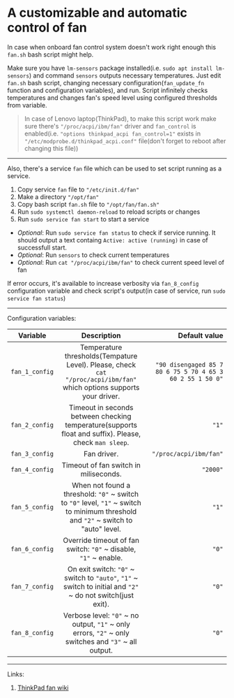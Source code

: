 # A customizable and automatic control of fan

In case when onboard fan control system doesn't work right enough this `fan.sh` bash script might help.

Make sure you have `lm-sensors` package installed(i.e. `sudo apt install lm-sensors`) and command `sensors` outputs necessary temperatures. Just edit `fan.sh` bash script, changing necessary configuration(`fan_update_fn` function and configuration variables), and run.
Script infinitely checks temperatures and changes fan's speed level using configured thresholds from variable.

> In case of Lenovo laptop(ThinkPad), to make this script work make sure there's `"/proc/acpi/ibm/fan"` driver and `fan_control` is enabled(i.e. `"options thinkpad_acpi fan_control=1"` exists in `"/etc/modprobe.d/thinkpad_acpi.conf"` file(don't forget to reboot after changing this file))

---

Also, there's a service `fan` file which can be used to set script running as a service.
1. Copy service `fan` file to `"/etc/init.d/fan"`
2. Make a directory `"/opt/fan"`
3. Copy bash script `fan.sh` file to `"/opt/fan/fan.sh"`
4. Run `sudo systemctl daemon-reload` to reload scripts or changes
5. Run `sudo service fan start` to start a service

  * *Optional*: Run `sudo service fan status` to check if service running. It should output a text containg `Active: active (running)` in case of successfull start.
  * *Optional*: Run `sensors` to check current temperatures
  * *Optional*: Run `cat "/proc/acpi/ibm/fan"` to check current speed level of fan
  
If error occurs, it's available to increase verbosity via `fan_8_config` configuration variable and check script's output(in case of service, run `sudo service fan status`)

---

Configuration variables:

| Variable        | Description           | Default value  |
| ------------- |:-------------:| -----:|
| `fan_1_config`      | Temperature thresholds(Tempature Level). Please, check `cat "/proc/acpi/ibm/fan"` which options supports your driver. | `"90 disengaged 85 7 80 6 75 5 70 4 65 3 60 2 55 1 50 0"` |
| `fan_2_config`      | Timeout in seconds between checking temperature(supports float and suffix). Please, check `man sleep`. | `"1"` |
| `fan_3_config`      | Fan driver. | `"/proc/acpi/ibm/fan"` |
| `fan_4_config`      | Timeout of fan switch in miliseconds. | `"2000"` |
| `fan_5_config`      | When not found a threshold: `"0"` ~ switch to `"0"` level, `"1"` ~ switch to minimum threshold and `"2"` ~ switch to "auto" level. | `"1"` |
| `fan_6_config`      | Override timeout of fan switch: `"0"` ~ disable, `"1"` ~ enable. | `"0"` |
| `fan_7_config`      | On exit switch: `"0"` ~ switch to `"auto"`, `"1"` ~ switch to initial and `"2"` ~ do not switch(just exit). | `"0"` |
| `fan_8_config`      | Verbose level: `"0"` ~ no output, `"1"` ~ only errors, `"2"` ~ only switches and `"3"` ~ all output. | `"0"` |

---

Links:
1. [ThinkPad fan wiki](http://www.thinkwiki.org/wiki/How_to_control_fan_speed)
